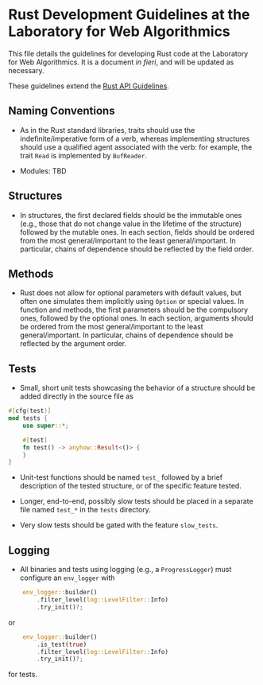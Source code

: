 # Rust Development Guidelines at the Laboratory for Web Algorithmics

This file details the guidelines for developing Rust code at the Laboratory for
Web Algorithmics. It is a document _in fieri_, and will be updated as
necessary.  

These guidelines extend the [Rust API
Guidelines](https://rust-lang.github.io/api-guidelines/about.html).

## Naming Conventions

- As in the Rust standard libraries, traits should use the indefinite/imperative
  form of a verb, whereas implementing structures should use a qualified agent
  associated with the verb: for example, the trait `Read` is implemented by
  `BufReader`.

- Modules: TBD

## Structures

- In structures, the first declared fields should be the immutable ones (e.g.,
those that do not change value in the lifetime of the structure) followed by the
mutable ones. In each section, fields should be ordered from the most
general/important to the least general/important. In particular, chains of
dependence should be reflected by the field order.

## Methods

- Rust does not allow for optional parameters with default values, but often one
simulates them implicitly using `Option` or special values. In function and
methods, the first parameters should be the compulsory ones, followed
by the optional ones. In each section, arguments should be ordered from the most
general/important to the least general/important. In particular, chains of
dependence should be reflected by the argument order.

## Tests

- Small, short unit tests showcasing the behavior of a structure should
be added directly in the source file as

```rust
#[cfg(test)]
mod tests {
    use super::*;

    #[test]
    fn test() -> anyhow::Result<()> {
    }
}
```

- Unit-test functions should be named `test_` followed by a brief description of
the tested structure, or of the specific feature tested.

- Longer, end-to-end, possibly slow tests should be placed in a separate
file named `test_*` in the `tests` directory.

- Very slow tests should be gated with the feature `slow_tests`.

## Logging

- All binaries and tests using logging (e.g., a `ProgressLogger`) must configure
  an `env_logger` with

```rust
    env_logger::builder()
        .filter_level(log::LevelFilter::Info)
        .try_init()?;
```

or

```rust
    env_logger::builder()
        .is_test(true)
        .filter_level(log::LevelFilter::Info)
        .try_init()?;
```

for tests.
